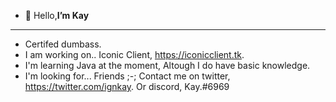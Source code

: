 - 👋 Hello,**I’m Kay**
---------------------------------
- Certifed dumbass.
- I am working on.. Iconic Client, https://iconicclient.tk.
- I'm learning Java at the moment, Altough I do have basic knowledge.
- I'm looking for... Friends ;-;
Contact me on twitter, https://twitter.com/ignkay. Or discord, Kay.#6969


